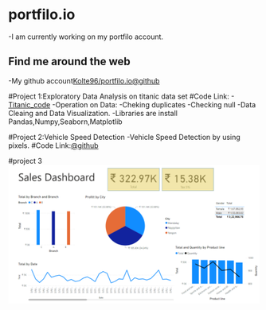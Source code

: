 # portfilo.io
-I am currently working on my portfilo account.
<h2> Find me around the web</h2>
-My github account<a href="https://github.com/Kolte96/portfilo.io">Kolte96/portfilo.io@github</a>

#Project 1:Exploratory Data Analysis on titanic data set
#Code Link:
-<a href="https://github.com/Kolte96/portfilo.io/blob/main/Titanic_Dataset_EDA.ipynb">Titanic_code</a>
-Operation on Data:
-Cheking duplicates
-Checking null
-Data Cleaing and Data Visualization.
-Libraries are install Pandas,Numpy,Seaborn,Matplotlib

#Project 2:Vehicle Speed Detection
-Vehicle Speed Detection by using pixels.
#Code Link:<a href="https://github.com/Kolte96/portfilo.io/blob/main/Vehicle_speed_detection.ipynb">@github</a>

#project 3 
![alt text](dataset2Powerbi2.png)
